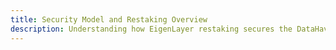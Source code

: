 ```yaml
---
title: Security Model and Restaking Overview
description: Understanding how EigenLayer restaking secures the DataHaven network.
---
```

